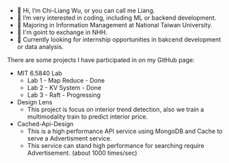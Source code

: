 - 👋 Hi, I’m Chi-Liang Wu, or you can call me Liang.
- 💞️ I’m very interested in coding, including ML or backend development.
- 🌱 Majoring in Information Management at National Taiwan University.
- 🏫 I'm goint to exchange in NHH.
- 👀 Currently looking for internship opportunities in bakcend development or data analysis.


There are some projects I have participated in on my GitHub page:
-  MIT 6.5840 Lab
      -   Lab 1 - Map Reduce - Done
      -   Lab 2 - KV System - Done
      -   Lab 3 - Raft  - Progressing
-  Design Lens
      -   This project is focus on interior trend detection, also we train a multimodality train to predict interior price.
-  Cached-Api-Design
      -   This is a high performance API service using MongoDB and Cache to serve a Advertisment service.
      -   This service can stand high performance for searching require Advertisement. (about 1000 times/sec)

